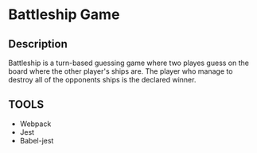 # Battleship Game

## Description
Battleship is a turn-based guessing game where two playes guess on the board where the other player's ships are. The player who manage to destroy all of the opponents ships is the declared winner.

## TOOLS
- Webpack
- Jest
- Babel-jest



